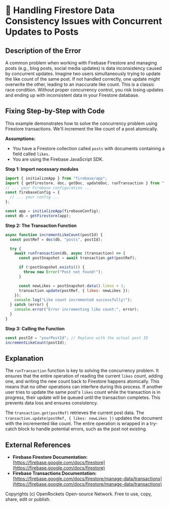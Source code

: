 # 🐞 Handling Firestore Data Consistency Issues with Concurrent Updates to Posts


## Description of the Error

A common problem when working with Firebase Firestore and managing posts (e.g., blog posts, social media updates) is data inconsistency caused by concurrent updates.  Imagine two users simultaneously trying to update the like count of the same post. If not handled correctly, one update might overwrite the other, leading to an inaccurate like count.  This is a classic race condition.  Without proper concurrency control, you risk losing updates and ending up with inconsistent data in your Firestore database.


## Fixing Step-by-Step with Code

This example demonstrates how to solve the concurrency problem using Firestore transactions.  We'll increment the like count of a post atomically.

**Assumptions:**

* You have a Firestore collection called `posts` with documents containing a field called `likes`.
* You are using the Firebase JavaScript SDK.

**Step 1: Import necessary modules**

```javascript
import { initializeApp } from "firebase/app";
import { getFirestore, doc, getDoc, updateDoc, runTransaction } from "firebase/firestore";
// ... your Firebase configuration ...
const firebaseConfig = {
  // ... your config ...
};

const app = initializeApp(firebaseConfig);
const db = getFirestore(app);
```

**Step 2: The Transaction Function**

```javascript
async function incrementLikeCount(postId) {
  const postRef = doc(db, "posts", postId);

  try {
    await runTransaction(db, async (transaction) => {
      const postSnapshot = await transaction.get(postRef);

      if (!postSnapshot.exists()) {
        throw new Error("Post not found!");
      }

      const newLikes = postSnapshot.data().likes + 1;
      transaction.update(postRef, { likes: newLikes });
    });
    console.log("Like count incremented successfully!");
  } catch (error) {
    console.error("Error incrementing like count:", error);
  }
}
```

**Step 3:  Calling the Function**

```javascript
const postId = "yourPostId"; // Replace with the actual post ID
incrementLikeCount(postId);
```


## Explanation

The `runTransaction` function is key to solving the concurrency problem.  It ensures that the entire operation of reading the current `likes` count, adding one, and writing the new count back to Firestore happens atomically.  This means that no other operations can interfere during this process.  If another user tries to update the same post's `likes` count while the transaction is in progress, their update will be queued until the transaction completes. This prevents data loss and ensures consistency.

The `transaction.get(postRef)` retrieves the current post data.  The `transaction.update(postRef, { likes: newLikes })` updates the document with the incremented like count.  The entire operation is wrapped in a try-catch block to handle potential errors, such as the post not existing.


## External References

* **Firebase Firestore Documentation:** [https://firebase.google.com/docs/firestore](https://firebase.google.com/docs/firestore)
* **Firebase Transactions Documentation:** [https://firebase.google.com/docs/firestore/manage-data/transactions](https://firebase.google.com/docs/firestore/manage-data/transactions)


Copyrights (c) OpenRockets Open-source Network. Free to use, copy, share, edit or publish.

